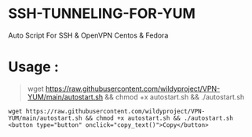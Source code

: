 # SSH-TUNNELING-FOR-YUM
Auto Script For SSH &amp; OpenVPN Centos & Fedora

# Usage :
> wget https://raw.githubusercontent.com/wildyproject/VPN-YUM/main/autostart.sh && chmod +x autostart.sh && ./autostart.sh


    wget https://raw.githubusercontent.com/wildyproject/VPN-YUM/main/autostart.sh && chmod +x autostart.sh && ./autostart.sh <button type="button" onclick="copy_text()">Copy</button>
